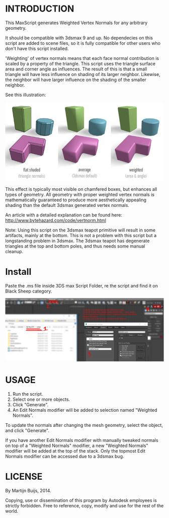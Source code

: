 # INTRODUCTION

This MaxScript generates Weighted Vertex Normals for any arbitrary geometry.

It should be compatible with 3dsmax 9 and up. No dependecies on this script are
added to scene files, so it is fully compatible for other users who don't have
this script installed.

'Weighting' of vertex normals means that each face normal contribution is
scaled by a property of the triangle. This script uses the triangle surface area
and corner angle as influences. The result of this is that a small triangle will
have less influence on shading of its larger neighbor. Likewise, the neighbor
will have larger influence on the shading of the smaller neighbor.

See this illustration:

![alt text](ressources/wnormals.png)

This effect is typically most visible on chamfered boxes, but enhances all types
of geometry. All geometry with proper weighted vertex normals is mathematically
guaranteed to produce more aesthetically appealing shading than the default
3dsmax generated vertex normals.

An article with a detailed explanation can be found here:
http://www.bytehazard.com/code/vertnorm.html

Note: Using this script on the 3dsmax teapot primitive will result in some
      artifacts, mainly at the bottom. This is not a problem with this script
      but a longstanding problem in 3dsmax. The 3dsmax teapot has degenerate
      triangles at the top and bottom poles, and thus needs some manual cleanup.

# Install
Paste the .ms file inside 3DS max Script Folder, re the script and find it on Black Sheep category.

![alt text](ressources/Install.jpg)

# USAGE

1) Run the script.
2) Select one or more objects.
3) Click "Generate".
4) An Edit Normals modifier will be added to selection named "Weighted Normals".

To update the normals after changing the mesh geometry, select the object, and
click "Generate".

If you have another Edit Normals modifier with manually tweaked normals on top
of a "Weighted Normals" modifier, a new "Weighted Normals" modifier will be
added at the top of the stack. Only the topmost Edit Normals modifier can be
accessed due to a 3dsmax bug.


# LICENSE

By Martijn Buijs, 2014.

Copying, use or dissemination of this program by Autodesk employees is strictly
forbidden. Free to reference, copy, modify and use for the rest of the world.
